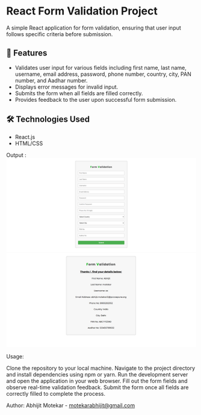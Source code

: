 # React Form Validation Project

A simple React application for form validation, ensuring that user input follows specific criteria before submission.

## 🚀 Features

- Validates user input for various fields including first name, last name, username, email address, password, phone number, country, city, PAN number, and Aadhar number.
- Displays error messages for invalid input.
- Submits the form when all fields are filled correctly.
- Provides feedback to the user upon successful form submission.

## 🛠️ Technologies Used

- React.js
- HTML/CSS

Output :
![Signup](https://github.com/AbhijitMotekar99/Form_Validation_React/blob/main/src/result/form1.png)
![UserDetails](https://github.com/AbhijitMotekar99/Form_Validation_React/blob/main/src/result/form2.png)


Usage:

Clone the repository to your local machine.
Navigate to the project directory and install dependencies using npm or yarn.
Run the development server and open the application in your web browser.
Fill out the form fields and observe real-time validation feedback.
Submit the form once all fields are correctly filled to complete the process.


Author:
Abhijit Motekar - motekarabhijit@gmail.com
